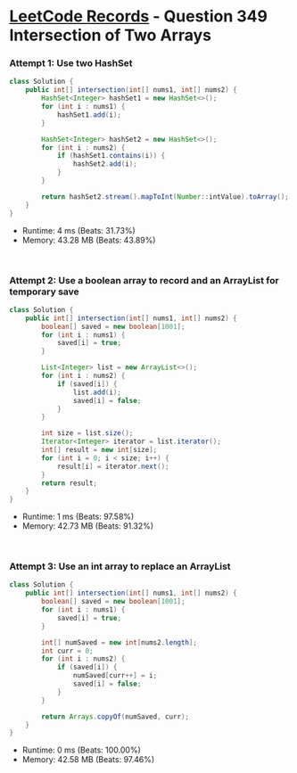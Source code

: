 # [LeetCode Records](../../README.md) - Question 349 Intersection of Two Arrays

### Attempt 1: Use two HashSet
```java
class Solution {
    public int[] intersection(int[] nums1, int[] nums2) {
        HashSet<Integer> hashSet1 = new HashSet<>();
        for (int i : nums1) {
            hashSet1.add(i);
        }

        HashSet<Integer> hashSet2 = new HashSet<>();
        for (int i : nums2) {
            if (hashSet1.contains(i)) {
                hashSet2.add(i);
            }
        }

        return hashSet2.stream().mapToInt(Number::intValue).toArray();
    }
}
```
- Runtime: 4 ms (Beats: 31.73%)
- Memory: 43.28 MB (Beats: 43.89%)

<br>

### Attempt 2: Use a boolean array to record and an ArrayList for temporary save
```java
class Solution {
    public int[] intersection(int[] nums1, int[] nums2) {
        boolean[] saved = new boolean[1001];
        for (int i : nums1) {
            saved[i] = true;
        }

        List<Integer> list = new ArrayList<>();
        for (int i : nums2) {
            if (saved[i]) {
                list.add(i);
                saved[i] = false;
            }
        }

        int size = list.size();
        Iterator<Integer> iterator = list.iterator();
        int[] result = new int[size];
        for (int i = 0; i < size; i++) {
            result[i] = iterator.next();
        }
        return result;
    }
}
```
- Runtime: 1 ms (Beats: 97.58%)
- Memory: 42.73 MB (Beats: 91.32%)

<br>

### Attempt 3: Use an int array to replace an ArrayList
```java
class Solution {
    public int[] intersection(int[] nums1, int[] nums2) {
        boolean[] saved = new boolean[1001];
        for (int i : nums1) {
            saved[i] = true;
        }

        int[] numSaved = new int[nums2.length];
        int curr = 0;
        for (int i : nums2) {
            if (saved[i]) {
                numSaved[curr++] = i;
                saved[i] = false;
            }
        }

        return Arrays.copyOf(numSaved, curr);
    }
}
```
- Runtime: 0 ms (Beats: 100.00%)
- Memory: 42.58 MB (Beats: 97.46%)

<br>
